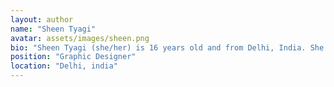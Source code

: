 ```yaml
---
layout: author
name: "Sheen Tyagi"
avatar: assets/images/sheen.png
bio: "Sheen Tyagi (she/her) is 16 years old and from Delhi, India. She is very passionate about Women Rights in respect to work opportunities and self-dependence. She is also passionate about climate change and wishes to change the world. She sees herself working among people as a social worker,either as an entrepreneur serving people with better choices or advocating my beliefs by joining global communities such as the UN. She loves taking part in MUNs and Debates. She’s the President of GirlUp Nation club of the GirlUp Campaign by the United Nations Foundation, having members from India, Brazil, USA and Egypt. Their motto is to make everyone aware of the issues faced by women in the modern society and fight for their rights in all spheres of life. She is a graphic designer at We Need To Talk. Her social profiles are @sheentyagi on Instagram and @sheencarlisle5 on Twitter."
position: "Graphic Designer"
location: "Delhi, india"
---
```

